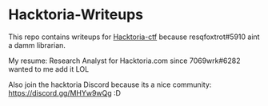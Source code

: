 # Hacktoria-Writeups

This repo contains writeups for [Hacktoria-ctf](https://hacktoria.com/) because resqfoxtrot#5910 aint a damm librarian.

My resume: Research Analyst for Hacktoria.com since 7069wrk#6282 wanted to me add it LOL

Also join the hacktoria Discord because its a nice community: https://discord.gg/MHYw9wQg :D

